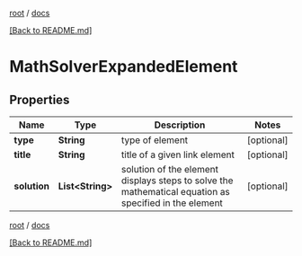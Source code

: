 [root](./../ "root") / [docs](./ "docs")

[[Back to README.md]](./../README.md "[Back to README.md]")

# MathSolverExpandedElement

## Properties

| Name | Type | Description | Notes |
|------------ | ------------- | ------------- | -------------|
|**type** | **String** | type of element |  [optional] |
|**title** | **String** | title of a given link element |  [optional] |
|**solution** | **List&lt;String&gt;** | solution of the element displays steps to solve the mathematical equation as specified in the element |  [optional] |

[root](./../ "root") / [docs](./ "docs")

[[Back to README.md]](./../README.md "[Back to README.md]")